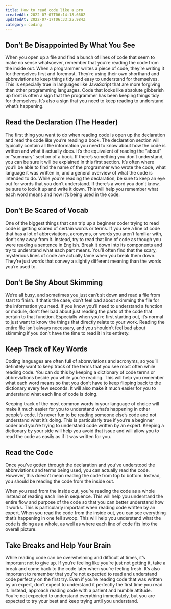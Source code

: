 ```yaml
---
title: How to read code like a pro
createdAt: 2022-07-07T06:14:18.660Z
updatedAt: 2022-07-17T06:33:25.984Z
category: coding
---
```


## Don’t Be Disappointed By What You See

When you open up a file and find a bunch of lines of code that seem to make no sense whatsoever, remember that you’re reading the code from the inside out. When a programmer writes a piece of code, they’re writing it for themselves first and foremost. They’re using their own shorthand and abbreviations to keep things tidy and easy to understand for themselves. This is especially true in languages like JavaScript that are more forgiving than other programming languages. Code that looks like absolute gibberish up front is often a sign that the programmer has been keeping things tidy for themselves. It’s also a sign that you need to keep reading to understand what’s happening.

## Read the Declaration (The Header)

The first thing you want to do when reading code is open up the declaration and read the code like you’re reading a book. The declaration section will typically contain all the information you need to know about how the code is written and what it actually does. It’s the equivalent of reading the “about” or “summary” section of a book. If there’s something you don’t understand, you can be sure it will be explained in this first section. It’s often where you’ll be able to find the name of the programmer who wrote the code, what language it was written in, and a general overview of what the code is intended to do. While you’re reading the declaration, be sure to keep an eye out for words that you don’t understand. If there’s a word you don’t know, be sure to look it up and write it down. This will help you remember what each word means and how it’s being used in the code.

## Don’t Be Scared of Vocab

One of the biggest things that can trip up a beginner coder trying to read code is getting scared of certain words or terms. If you see a line of code that has a lot of abbreviations, acronyms, or words you aren’t familiar with, don’t shy away from it. Instead, try to read that line of code as though you were reading a sentence in English. Break it down into its components and try to understand what each part means. You’ll often find that the scary, mysterious lines of code are actually tame when you break them down. They’re just words that convey a slightly different meaning than the words you’re used to.

## Don’t Be Shy About Skimming

We’re all busy, and sometimes you just can’t sit down and read a file from start to finish. If that’s the case, don’t feel bad about skimming the file for the information you need. If you know you’ll need to understand a function or module, don’t feel bad about just reading the parts of the code that pertain to that function. Especially when you’re first starting out, it’s normal to just want to know the things that directly relate to your work. Reading the entire file isn’t always necessary, and you shouldn’t feel bad about skimming if you don’t have the time to read it in its entirety.

## Keep Track of Key Words

Coding languages are often full of abbreviations and acronyms, so you’ll definitely want to keep track of the terms that you see most often while reading code. You can do this by keeping a dictionary of code terms or abbreviations beside you while you’re reading. This will help you remember what each word means so that you don’t have to keep flipping back to the dictionary every few seconds. It will also make it much easier for you to understand what each line of code is doing.

Keeping track of the most common words in your language of choice will make it much easier for you to understand what’s happening in other people’s code. It’s never fun to be reading someone else’s code and not understand what it’s doing. This is particularly true if you’re a beginner coder and you’re trying to understand code written by an expert. Keeping a dictionary by your side will help you avoid that issue and will allow you to read the code as easily as if it was written for you.

## Read the Code

Once you’ve gotten through the declaration and you’ve understood the abbreviations and terms being used, you can actually read the code. However, this doesn’t mean reading the code from top to bottom. Instead, you should be reading the code from the inside out.

When you read from the inside out, you’re reading the code as a whole instead of reading each line in sequence. This will help you understand the entire flow and purpose of the code so that you can better understand how it works. This is particularly important when reading code written by an expert. When you read the code from the inside out, you can see everything that’s happening in one fell swoop. This will help you understand what the code is doing as a whole, as well as where each line of code fits into the overall picture.

## Take Breaks and Help Your Brain

While reading code can be overwhelming and difficult at times, it’s important not to give up. If you’re feeling like you’re just not getting it, take a break and come back to the code later when you’re feeling fresh. It’s also important to remember that you’re not expected to read and understand code perfectly on the first try. Even if you’re reading code that was written by an expert, don’t expect to understand it perfectly the first time you read it. Instead, approach reading code with a patient and humble attitude. You’re not expected to understand everything immediately, but you are expected to try your best and keep trying until you understand.
